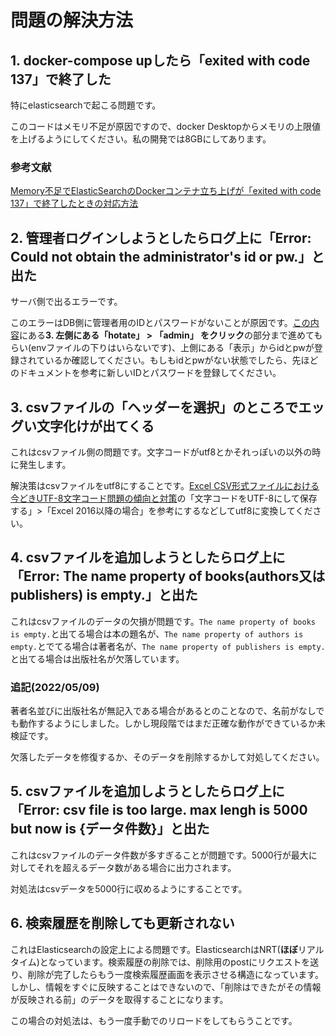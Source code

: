 # 問題の解決方法

## 1. docker-compose upしたら「exited with code 137」で終了した

特にelasticsearchで起こる問題です。

このコードはメモリ不足が原因ですので、docker Desktopからメモリの上限値を上げるようにしてください。私の開発では8GBにしてあります。

### 参考文献

[Memory不足でElasticSearchのDockerコンテナ立ち上げが「exited with code 137」で終了したときの対応方法](https://qiita.com/virtual_techX/items/50383184ff2e2e366e33)

## 2. 管理者ログインしようとしたらログ上に「Error: Could not obtain the administrator's id or pw.」と出た

サーバ側で出るエラーです。

このエラーはDB側に管理者用のIDとパスワードがないことが原因です。[この内容](./how-to-use.md)にある**3. 左側にある「hotate」 > 「admin」 をクリック**の部分まで進めてもらい(envファイルの下りはいらないです)、上側にある「表示」からidとpwが登録されているか確認してください。もしもidとpwがない状態でしたら、先ほどのドキュメントを参考に新しいIDとパスワードを登録してください。

## 3. csvファイルの「ヘッダーを選択」のところでエッグい文字化けが出てくる

これはcsvファイル側の問題です。文字コードがutf8とかそれっぽいの以外の時に発生します。

解決策はcsvファイルをutf8にすることです。[Excel CSV形式ファイルにおける今どきUTF-8文字コード問題の傾向と対策](https://atmarkit.itmedia.co.jp/ait/articles/2112/20/news026.html)の「文字コードをUTF-8にして保存する」>「Excel 2016以降の場合」を参考にするなどしてutf8に変換してください。

## 4. csvファイルを追加しようとしたらログ上に「Error: The name property of books(authors又はpublishers) is empty.」と出た

これはcsvファイルのデータの欠損が問題です。`The name property of books is empty.`と出てる場合は本の題名が、`The name property of authors is empty.`とでてる場合は著者名が、`The name property of publishers is empty.`と出てる場合は出版社名が欠落しています。

### 追記(2022/05/09)

著者名並びに出版社名が無記入である場合があるとのことなので、名前がなしでも動作するようにしました。しかし現段階ではまだ正確な動作ができているか未検証です。

欠落したデータを修復するか、そのデータを削除するかして対処してください。

## 5. csvファイルを追加しようとしたらログ上に「Error: csv file is too large. max lengh is 5000 but now is {データ件数}」と出た

これはcsvファイルのデータ件数が多すぎることが問題です。5000行が最大に対してそれを超えるデータ数がある場合に出力されます。

対処法はcsvデータを5000行に収めるようにすることです。

## 6. 検索履歴を削除しても更新されない

これはElasticsearchの設定上による問題です。ElasticsearchはNRT(**ほぼ**リアルタイム)となっています。検索履歴の削除では、削除用のpostにリクエストを送り、削除が完了したらもう一度検索履歴画面を表示させる構造になっています。しかし、情報をすぐに反映することはできないので、「削除はできたがその情報が反映される前」のデータを取得することになります。

この場合の対処法は、もう一度手動でのリロードをしてもらうことです。
